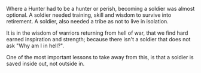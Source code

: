Where a Hunter had to be a hunter or perish, becoming a soldier was almost
optional. A soldier needed training, skill and wisdom to survive into
retirement. A soldier, also needed a tribe as not to live in isolation.

It is in the wisdom of warriors returning from hell of war, that we find
hard earned inspiration and strength; because there isn't a soldier that
does not ask "Why am I in hell?".

One of the most important lessons to take away from this, is that a soldier
is saved inside out, not outside in.